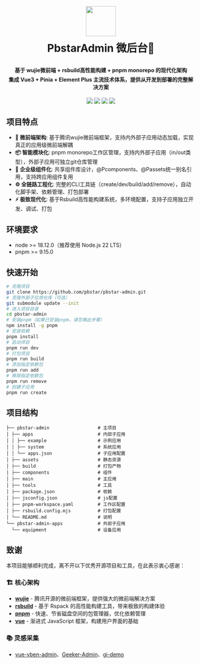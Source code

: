 <div align="center">
    <img src="https://github.com/pbstar/pbstar-admin/blob/main/main/src/assets/imgs/logo-w.png" height="80px">
    <h1 style="margin-bottom:30px;margin-top:10px; font-weight: bold;">PbstarAdmin 微后台🎉</h1>
    <h4>
        <div style="margin-bottom:5px;">基于 <strong>wujie微前端 + rsbuild高性能构建 + pnpm monorepo</strong> 的现代化架构</div>
        <div style="margin-bottom:0;">集成 <strong>Vue3 + Pinia + Element Plus</strong> 主流技术体系，提供从开发到部署的完整解决方案</div>
    </h4>
</div>

<p align="center">
	<a href="https://github.com/pbstar/pbstar-admin/blob/main/LICENSE"><img src="https://img.shields.io/github/license/mashape/apistatus.svg"></a>
    <a href="http://pbstar-admin-docs.pbstar.cn/"><img src="https://img.shields.io/badge/官方文档-5672CD?style=flat"></a>
    <a href="http://pbstar-admin.pbstar.cn/"><img src="https://img.shields.io/badge/在线演示-FF5722?style=flat"></a>
    <a href="https://github.com/pbstar/pbstar-admin"><img src="https://img.shields.io/badge/WeChat-P24612582-brightgreen.svg"></a>
</p>

## 项目特点

- **🚀 微前端架构**: 基于腾讯wujie微前端框架，支持内外部子应用动态加载，实现真正的应用级微前端解耦
- **📦 智能模块化**: pnpm monorepo工作区管理，支持内外部子应用（in/out类型），外部子应用可独立git仓库管理
- **🧩 企业级组件化**: 共享组件库设计，@Pcomponents、@Passets统一别名引用，支持跨应用组件复用
- **⚙️ 全链路工程化**: 完整的CLI工具链（create/dev/build/add/remove），自动化脚手架、依赖管理、打包部署
- **⚡ 极致现代化**: 基于Rsbuild高性能构建系统，多环境配置，支持子应用独立开发、调试、打包

## 环境要求

- node >= 18.12.0（推荐使用 Node.js 22 LTS）
- pnpm >= 9.15.0

## 快速开始

```bash
# 克隆项目
git clone https://github.com/pbstar/pbstar-admin.git
# 克隆外部子应用仓库（可选）
git submodule update --init
# 进入项目目录
cd pbstar-admin
# 安装pnpm（如果已安装pnpm，请忽略此步骤）
npm install -g pnpm
# 安装依赖
pnpm install
# 启动项目
pnpm run dev
# 打包项目
pnpm run build
# 添加指定依赖包
pnpm run add
# 移除指定依赖包
pnpm run remove
# 创建子应用
pnpm run create
```

## 项目结构

```
├── pbstar-admin                  # 主项目
│ ├── apps                        # 内部子应用
│ │ ├── example                   # 示例应用
│ │ ├── system                    # 系统应用
│ │ └── apps.json                 # 子应用配置
│ ├── assets                      # 静态资源
│ ├── build                       # 打包产物
│ ├── components                  # 组件
│ ├── main                        # 主应用
│ ├── tools                       # 工具
│ ├── package.json                # 依赖
│ ├── jsconfig.json               # js配置
│ ├── pnpm-workspace.yaml         # 工作区配置
│ ├── rsbuild.config.mjs          # 打包配置
│ └── README.md                   # 说明
└── pbstar-admin-apps             # 外部子应用
  └── equipment                   # 设备应用
```

## 致谢

本项目能够顺利完成，离不开以下优秀开源项目和工具，在此表示衷心感谢：

### 🏗️ 核心架构

- [**wujie**](https://github.com/Tencent/wujie) - 腾讯开源的微前端框架，提供强大的微前端解决方案
- [**rsbuild**](https://github.com/web-infra-dev/rsbuild) - 基于 Rspack 的高性能构建工具，带来极致的构建体验
- [**pnpm**](https://github.com/pnpm/pnpm) - 快速、节省磁盘空间的包管理器，优化依赖管理
- [**vue**](https://github.com/vuejs/core) - 渐进式 JavaScript 框架，构建用户界面的基础

### 📚 灵感采集

- [vue-vben-admin](https://github.com/vbenjs/vue-vben-admin)、[Geeker-Admin](https://github.com/HalseySpicy/Geeker-Admin)、[gi-demo](https://github.com/lin-97/gi-demo)
